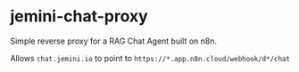 # jemini-chat-proxy

Simple reverse proxy for a RAG Chat Agent built on n8n.

Allows `chat.jemini.io` to point to `https://*.app.n8n.cloud/webhook/d*/chat`
